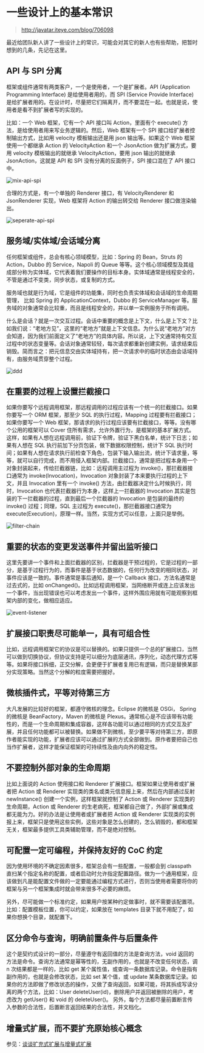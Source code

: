 # 一些设计上的基本常识

> http://javatar.iteye.com/blog/706098

最近给团队新人讲了一些设计上的常识，可能会对其它的新人也有些帮助，把暂时想到的几条，先记在这里。 

## API 与 SPI 分离 

框架或组件通常有两类客户，一个是使用者，一个是扩展者。API (Application Programming Interface) 是给使用者用的，而 SPI (Service Provide Interface) 是给扩展者用的。在设计时，尽量把它们隔离开，而不要混在一起。也就是说，使用者是看不到扩展者写的实现的。

比如：一个 Web 框架，它有一个 API 接口叫 Action，里面有个 execute() 方法，是给使用者用来写业务逻辑的。然后，Web 框架有一个 SPI 接口给扩展者控制输出方式，比如用 velocity 模板输出还是用 json 输出等。如果这个 Web 框架使用一个都继承 Action 的 VelocityAction 和一个 JsonAction 做为扩展方式，要用 velocity 模板输出的就继承 VelocityAction，要用 json 输出的就继承 JsonAction，这就是 API 和 SPI 没有分离的反面例子，SPI 接口混在了 API 接口中。

![mix-api-spi](../sources/images/mix-api-spi.jpg)


合理的方式是，有一个单独的 Renderer 接口，有 VelocityRenderer 和 JsonRenderer 实现，Web 框架将 Action 的输出转交给 Renderer 接口做渲染输出。 

![seperate-api-spi](../sources/images/seperate-api-spi.jpg)
 

## 服务域/实体域/会话域分离 

任何框架或组件，总会有核心领域模型，比如：Spring 的 Bean，Struts 的 Action，Dubbo 的 Service，Napoli 的 Queue 等等。这个核心领域模型及其组成部分称为实体域，它代表着我们要操作的目标本身。实体域通常是线程安全的，不管是通过不变类，同步状态，或复制的方式。

服务域也就是行为域，它是组件的功能集，同时也负责实体域和会话域的生命周期管理， 
比如 Spring 的 ApplicationContext，Dubbo 的 ServiceManager 等。服务域的对象通常会比较重，而且是线程安全的，并以单一实例服务于所有调用。
 
什么是会话？就是一次交互过程。会话中重要的概念是上下文，什么是上下文？比如我们说：“老地方见”，这里的“老地方”就是上下文信息。为什么说“老地方”对方会知道，因为我们前面定义了“老地方”的具体内容。所以说，上下文通常持有交互过程中的状态变量等。会话对象通常较轻，每次请求都重新创建实例，请求结束后销毁。简而言之：把元信息交由实体域持有，把一次请求中的临时状态由会话域持有，由服务域贯穿整个过程。 

![ddd](../sources/images/ddd.jpg)
 

## 在重要的过程上设置拦截接口 

如果你要写个远程调用框架，那远程调用的过程应该有一个统一的拦截接口。如果你要写一个 ORM 框架，那至少 SQL 的执行过程，Mapping 过程要有拦截接口；如果你要写一个 Web 框架，那请求的执行过程应该要有拦截接口，等等。没有哪个公用的框架可以 Cover 住所有需求，允许外置行为，是框架的基本扩展方式。这样，如果有人想在远程调用前，验证下令牌，验证下黑白名单，统计下日志；如果有人想在 SQL 执行前加下分页包装，做下数据权限控制，统计下 SQL 执行时间；如果有人想在请求执行前检查下角色，包装下输入输出流，统计下请求量，等等，就可以自行完成，而不用侵入框架内部。拦截接口，通常是把过程本身用一个对象封装起来，传给拦截器链，比如：远程调用主过程为 invoke()，那拦截器接口通常为 invoke(Invocation)，Invocation 对象封装了本来要执行过程的上下文，并且 Invocation 里有一个 invoke() 方法，由拦截器决定什么时候执行，同时，Invocation 也代表拦截器行为本身，这样上一拦截器的 Invocation 其实是包装的下一拦截器的过程，直到最后一个拦截器的 Invocation 是包装的最终的 invoke() 过程；同理，SQL 主过程为 execute()，那拦截器接口通常为 execute(Execution)，原理一样。当然，实现方式可以任意，上面只是举例。 

![filter-chain](../sources/images/filter-chain.jpg)

## 重要的状态的变更发送事件并留出监听接口 

这里先要讲一个事件和上面拦截器的区别，拦截器是干预过程的，它是过程的一部分，是基于过程行为的，而事件是基于状态数据的，任何行为改变的相同状态，对事件应该是一致的。事件通常是事后通知，是一个 Callback 接口，方法名通常是过去式的，比如 onChanged()。比如远程调用框架，当网络断开或连上应该发出一个事件，当出现错误也可以考虑发出一个事件，这样外围应用就有可能观察到框架内部的变化，做相应适应。 

![event-listener](../sources/images/event-listener.jpg)

## 扩展接口职责尽可能单一，具有可组合性 

比如，远程调用框架它的协议是可以替换的。如果只提供一个总的扩展接口，当然可以做到切换协议，但协议支持是可以细分为底层通讯，序列化，动态代理方式等等。如果将接口拆细，正交分解，会更便于扩展者复用已有逻辑，而只是替换某部分实现策略。当然这个分解的粒度需要把握好。 

## 微核插件式，平等对待第三方 

大凡发展的比较好的框架，都遵守微核的理念。Eclipse 的微核是 OSGi， Spring 的微核是 BeanFactory，Maven 的微核是 Plexus。通常核心是不应该带有功能性的，而是一个生命周期和集成容器，这样各功能可以通过相同的方式交互及扩展，并且任何功能都可以被替换。如果做不到微核，至少要平等对待第三方，即原作者能实现的功能，扩展者应该可以通过扩展的方式全部做到。原作者要把自己也当作扩展者，这样才能保证框架的可持续性及由内向外的稳定性。 

## 不要控制外部对象的生命周期 

比如上面说的 Action 使用接口和 Renderer 扩展接口。框架如果让使用者或扩展者把 Action 或 Renderer 实现类的类名或类元信息报上来，然后在内部通过反射 newInstance() 创建一个实例，这样框架就控制了 Action 或 Renderer 实现类的生命周期，Action 或 Renderer 的生老病死，框架都自己做了，外部扩展或集成都无能为力。好的办法是让使用者或扩展者把 Action 或 Renderer 实现类的实例报上来，框架只是使用这些实例，这些对象是怎么创建的，怎么销毁的，都和框架无关，框架最多提供工具类辅助管理，而不是绝对控制。 

## 可配置一定可编程，并保持友好的 CoC 约定 

因为使用环境的不确定因素很多，框架总会有一些配置，一般都会到 classpath 直扫某个指定名称的配置，或者启动时允许指定配置路径。做为一个通用框架，应该做到凡是能配置文件做的一定要能通过编程方式进行，否则当使用者需要将你的框架与另一个框架集成时就会带来很多不必要的麻烦。

另外，尽可能做一个标准约定，如果用户按某种约定做事时，就不需要该配置项。比如：配置模板位置，你可以约定，如果放在 templates 目录下就不用配了，如果你想换个目录，就配置下。 

## 区分命令与查询，明确前置条件与后置条件 

这个是契约式设计的一部分，尽量遵守有返回值的方法是查询方法，void 返回的方法是命令。查询方法通常是幂等性的，无副作用的，也就是不改变任何状态，调 n 次结果都是一样的，比如 get 某个属性值，或查询一条数据库记录。命令是指有副作用的，也就是会修改状态，比如 set 某个值，或 update 某条数据库记录。如果你的方法即做了修改状态的操作，又做了查询返回，如果可能，将其拆成写读分离的两个方法，比如：User deleteUser(id)，删除用户并返回被删除的用户，考虑改为 getUser() 和 void 的 deleteUser()。 另外，每个方法都尽量前置断言传入参数的合法性，后置断言返回结果的合法性，并文档化。 

## 增量式扩展，而不要扩充原始核心概念

参见：[谈谈扩充式扩展与增量式扩展](./principals/expansibility.md)
